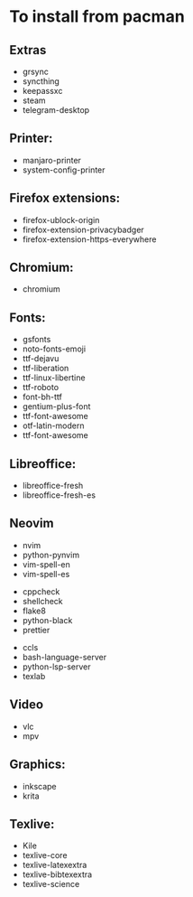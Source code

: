 # To install from pacman

## Extras

- grsync
- syncthing
- keepassxc
- steam
- telegram-desktop

## Printer:

- manjaro-printer
- system-config-printer

## Firefox extensions:

- firefox-ublock-origin
- firefox-extension-privacybadger
- firefox-extension-https-everywhere

## Chromium:

- chromium

## Fonts:

- gsfonts
- noto-fonts-emoji
- ttf-dejavu
- ttf-liberation
- ttf-linux-libertine
- ttf-roboto
- font-bh-ttf
- gentium-plus-font
- ttf-font-awesome
- otf-latin-modern
- ttf-font-awesome

## Libreoffice:

- libreoffice-fresh
- libreoffice-fresh-es

## Neovim

- nvim
- python-pynvim
- vim-spell-en
- vim-spell-es
<!-- Linters and autostyle -->
- cppcheck
- shellcheck
- flake8
- python-black
- prettier
<!-- Language servers -->
- ccls
- bash-language-server
- python-lsp-server
- texlab

## Video

- vlc
- mpv

## Graphics:

- inkscape
- krita

## Texlive:

- Kile
- texlive-core
- texlive-latexextra
- texlive-bibtexextra
- texlive-science
